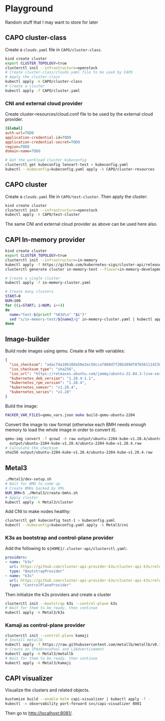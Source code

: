 # Playground

Random stuff that I may want to store for later

## CAPO cluster-class

Create a `clouds.yaml` file in `CAPO/cluster-class`.

```bash
kind create cluster
export CLUSTER_TOPOLOGY=true
clusterctl init --infrastructure=openstack
# Create cluster-class/clouds.yaml file to be used by CAPO
# Apply the cluster-class
kubectl apply -k CAPO/cluster-class
# Create a cluster
kubectl apply -f CAPO/cluster.yaml
```

### CNI and external cloud provider

Create cluster-resources/cloud.conf file to be used by the external cloud provider.

```ini
[Global]
auth-url=TODO
application-credential-id=TODO
application-credential-secret=TODO
region=TODO
domain-name=TODO
```

```bash
# Get the workload cluster kubeconfig
clusterctl get kubeconfig lennart-test > kubeconfig.yaml
kubectl --kubeconfig=kubeconfig.yaml apply -k CAPO/cluster-resources
```

## CAPO cluster

Create a `clouds.yaml` file in `CAPO/test-cluster`.
Then apply the cluster:

```bash
kind create cluster
clusterctl init --infrastructure=openstack
kubectl apply -k CAPO/test-cluster
```

The same CNI and external cloud provider as above can be used here also.

## CAPI In-memory provider

```bash
kind create cluster
export CLUSTER_TOPOLOGY=true
clusterctl init --infrastructure=in-memory
kubectl apply -f https://github.com/kubernetes-sigs/cluster-api/releases/download/v1.5.1/clusterclass-in-memory-quick-start.yaml
clusterctl generate cluster in-memory-test --flavor=in-memory-development --kubernetes-version=v1.28.1 > in-memory-cluster.yaml

# Create a single cluster
kubectl apply -f in-memory-cluster.yaml

# Create many clusters
START=0
NUM=100
for ((i=START; i<NUM; i++))
do
  name="test-$(printf "%03d\n" "$i")"
  sed "s/in-memory-test/${name}/g" in-memory-cluster.yaml | kubectl apply -f -
done
```

## Image-builder

Build node images using qemu.
Create a file with variables:

```json
{
  "iso_checksum": "a4acfda10b18da50e2ec50ccaf860d7f20b389df8765611142305c0e911d16fd",
  "iso_checksum_type": "sha256",
  "iso_url": "https://releases.ubuntu.com/jammy/ubuntu-22.04.3-live-server-amd64.iso",
  "kubernetes_deb_version": "1.28.4-1.1",
  "kubernetes_rpm_version": "1.28.4",
  "kubernetes_semver": "v1.28.4",
  "kubernetes_series": "v1.28"
}
```

Build the image:

```bash
PACKER_VAR_FILES=qemu_vars.json make build-qemu-ubuntu-2204
```

Convert the image to raw format (otherwise each BMH needs enough memory to load the whole image in order to convert it).

```bash
qemu-img convert -f qcow2 -O raw output/ubuntu-2204-kube-v1.28.4/ubuntu-2204-kube-v1.28.4 \
  output/ubuntu-2204-kube-v1.28.4/ubuntu-2204-kube-v1.28.4.raw
# Calculate the checksum
sha256 output/ubuntu-2204-kube-v1.28.4/ubuntu-2204-kube-v1.28.4.raw
```

## Metal3

```bash
./Metal3/dev-setup.sh
# Wait for BMO to come up
# Create BMHs backed by VMs
NUM_BMH=5 ./Metal3/create-bmhs.sh
# Apply cluster
kubectl apply -k Metal3/cluster
```

Add CNI to make nodes healthy:

```bash
clusterctl get kubeconfig test-1 > kubeconfig.yaml
kubectl --kubeconfig=kubeconfig.yaml apply -k Metal3/cni
```

### K3s as bootstrap and control-plane provider

Add the following to `${HOME}/.cluster-api/clusterctl.yaml`:

```yaml
providers:
- name: "k3s"
  url: https://github.com/cluster-api-provider-k3s/cluster-api-k3s/releases/latest/bootstrap-components.yaml
  type: "BootstrapProvider"
- name: "k3s"
  url: https://github.com/cluster-api-provider-k3s/cluster-api-k3s/releases/latest/control-plane-components.yaml
  type: "ControlPlaneProvider"
```

Then initialize the k3s providers and create a cluster

```bash
clusterctl init --bootstrap k3s --control-plane k3s
# Wait for them to be ready, then continue
kubectl apply -k Metal3/k3s
```

### Kamaji as control-plane provider

```bash
clusterctl init --control-plane kamaji
# Install metallb
kubectl apply -f https://raw.githubusercontent.com/metallb/metallb/v0.13.12/config/manifests/metallb-native.yaml
# Create an IPAddressPool and L2Advertisement
kubectl apply -k Metal3/metallb
# Wait for them to be ready, then continue
kubectl apply -k Metal3/kamaji
```

## CAPI visualizer

Visualize the clusters and related objects.

```bash
kustomize build --enable-helm capi-visualizer | kubectl apply -f -
kubectl -n observability port-forward svc/capi-visualizer 8081
```
Then go to <http://localhost:8081/>.
